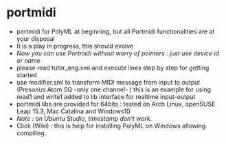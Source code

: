 # portmidi
* portmidi for PolyML at beginning, but all Portmidi functionalities are at your disposal
* It is a play in progress, this should evolve
* *Now you can use Portmidi without worry of pointers : just use device id or name*
* please read tutor_eng.sml and execute lines step by step for getting started
* use modifier.sml to transform MIDI message from input to output (Presonus Atom SQ -only one channel- )
  this is an example for using read1 and write1 added to lib interface for realtime input-output
* portmidi libs are provided for 64bits : tested on Arch Linux, openSUSE Leap 15.3, Mac Catalina and Windows10 
* *Note : on Ubuntu Studio, timestamp don't work.*
* Click (Wiki) : this is help for installing PolyML on Windows allowing compiling.

